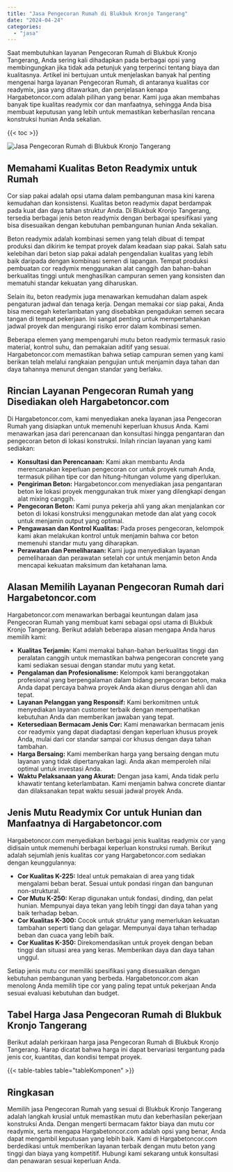 ```yaml
---
title: "Jasa Pengecoran Rumah di Blukbuk Kronjo Tangerang"
date: "2024-04-24"
categories: 
  - "jasa"
---
```



Saat membutuhkan layanan Pengecoran Rumah di Blukbuk Kronjo Tangerang, Anda sering kali dihadapkan pada berbagai opsi yang membingungkan jika tidak ada petunjuk yang terperinci tentang biaya dan kualitasnya. Artikel ini bertujuan untuk menjelaskan banyak hal penting mengenai harga layanan Pengecoran Rumah, di antaranya kualitas cor readymix, jasa yang ditawarkan, dan penjelasan kenapa Hargabetoncor.com adalah pilihan yang benar. Kami juga akan membahas banyak tipe kualitas readymix cor dan manfaatnya, sehingga Anda bisa membuat keputusan yang lebih untuk memastikan keberhasilan rencana konstruksi hunian Anda sekalian.

{{< toc >}}

![Jasa Pengecoran Rumah di Blukbuk Kronjo Tangerang](https://hargareadymixid.github.io/hbc/readymix-hbc%20(32).png)

## Memahami Kualitas Beton Readymix untuk Rumah

Cor siap pakai adalah opsi utama dalam pembangunan masa kini karena kemudahan dan konsistensi. Kualitas beton readymix dapat berdampak pada kuat dan daya tahan struktur Anda. Di Blukbuk Kronjo Tangerang, tersedia berbagai jenis beton readymix dengan berbagai spesifikasi yang bisa disesuaikan dengan kebutuhan pembangunan hunian Anda sekalian.

Beton readymix adalah kombinasi semen yang telah dibuat di tempat produksi dan dikirim ke tempat proyek dalam keadaan siap pakai. Salah satu kelebihan dari beton siap pakai adalah pengendalian kualitas yang lebih baik daripada dengan kombinasi semen di lapangan. Tempat produksi pembuatan cor readymix menggunakan alat canggih dan bahan-bahan berkualitas tinggi untuk menghasilkan campuran semen yang konsisten dan mematuhi standar kekuatan yang diharuskan.

Selain itu, beton readymix juga menawarkan kemudahan dalam aspek pengaturan jadwal dan tenaga kerja. Dengan memakai cor siap pakai, Anda bisa mencegah keterlambatan yang disebabkan pengadukan semen secara tangan di tempat pekerjaan. Ini sangat penting untuk mempertahankan jadwal proyek dan mengurangi risiko error dalam kombinasi semen.

Beberapa elemen yang mempengaruhi mutu beton readymix termasuk rasio material, kontrol suhu, dan pemakaian aditif yang sesuai. Hargabetoncor.com memastikan bahwa setiap campuran semen yang kami berikan telah melalui rangkaian pengujian untuk menjamin daya tahan dan daya tahannya menurut dengan standar yang berlaku.

## Rincian Layanan Pengecoran Rumah yang Disediakan oleh Hargabetoncor.com

Di Hargabetoncor.com, kami menyediakan aneka layanan jasa Pengecoran Rumah yang disiapkan untuk memenuhi keperluan khusus Anda. Kami menawarkan jasa dari perencanaan dan konsultasi hingga pengantaran dan pengecoran beton di lokasi konstruksi. Inilah rincian layanan yang kami sediakan:

- **Konsultasi dan Perencanaan:** Kami akan membantu Anda merencanakan keperluan pengecoran cor untuk proyek rumah Anda, termasuk pilihan tipe cor dan hitung-hitungan volume yang diperlukan.
- **Pengiriman Beton:** Hargabetoncor.com menyediakan jasa pengantaran beton ke lokasi proyek menggunakan truk mixer yang dilengkapi dengan alat mixing canggih.
- **Pengecoran Beton:** Kami punya pekerja ahli yang akan menjalankan cor beton di lokasi konstruksi menggunakan metode dan alat yang cocok untuk menjamin output yang optimal.
- **Pengawasan dan Kontrol Kualitas:** Pada proses pengecoran, kelompok kami akan melakukan kontrol untuk menjamin bahwa cor beton memenuhi standar mutu yang diharapkan.
- **Perawatan dan Pemeliharaan:** Kami juga menyediakan layanan pemeliharaan dan perawatan setelah cor untuk menjamin beton Anda mencapai kekuatan maksimum dan ketahanan lama.

## Alasan Memilih Layanan Pengecoran Rumah dari Hargabetoncor.com

Hargabetoncor.com menawarkan berbagai keuntungan dalam jasa Pengecoran Rumah yang membuat kami sebagai opsi utama di Blukbuk Kronjo Tangerang. Berikut adalah beberapa alasan mengapa Anda harus memilih kami:

- **Kualitas Terjamin:** Kami memakai bahan-bahan berkualitas tinggi dan peralatan canggih untuk memastikan bahwa pengecoran concrete yang kami sediakan sesuai dengan standar mutu yang ketat.
- **Pengalaman dan Profesionalisme:** Kelompok kami beranggotakan profesional yang berpengalaman dalam bidang pengecoran beton, maka Anda dapat percaya bahwa proyek Anda akan diurus dengan ahli dan tepat.
- **Layanan Pelanggan yang Responsif:** Kami berkomitmen untuk menyediakan layanan customer terbaik dengan memperhatikan kebutuhan Anda dan memberikan jawaban yang tepat.
- **Ketersediaan Bermacam Jenis Cor:** Kami menawarkan bermacam jenis cor readymix yang dapat diadaptasi dengan keperluan khusus proyek Anda, mulai dari cor standar sampai cor khusus dengan daya tahan tambahan.
- **Harga Bersaing:** Kami memberikan harga yang bersaing dengan mutu layanan yang tidak dipertanyakan lagi. Anda akan memperoleh nilai optimal untuk investasi Anda.
- **Waktu Pelaksanaan yang Akurat:** Dengan jasa kami, Anda tidak perlu khawatir tentang keterlambatan. Kami menjamin bahwa concrete diantar dan dilaksanakan tepat waktu sesuai jadwal proyek Anda.

## Jenis Mutu Readymix Cor untuk Hunian dan Manfaatnya di Hargabetoncor.com

Hargabetoncor.com menyediakan berbagai jenis kualitas readymix cor yang didisain untuk memenuhi berbagai keperluan konstruksi rumah. Berikut adalah sejumlah jenis kualitas cor yang Hargabetoncor.com sediakan dengan keunggulannya:

- **Cor Kualitas K-225:** Ideal untuk pemakaian di area yang tidak mengalami beban berat. Sesuai untuk pondasi ringan dan bangunan non-struktural.
- **Cor Mutu K-250:** Kerap digunakan untuk fondasi, dinding, dan pelat hunian. Mempunyai daya tekan yang lebih tinggi dan daya tahan yang baik terhadap beban.
- **Cor Kualitas K-300:** Cocok untuk struktur yang memerlukan kekuatan tambahan seperti tiang dan gelagar. Mempunyai daya tahan terhadap beban dan cuaca yang lebih baik.
- **Cor Kualitas K-350:** Direkomendasikan untuk proyek dengan beban tinggi dan situasi area yang keras. Memberikan daya dan daya tahan unggul.

Setiap jenis mutu cor memiliki spesifikasi yang disesuaikan dengan kebutuhan pembangunan yang berbeda. Hargabetoncor.com akan menolong Anda memilih tipe cor yang paling tepat untuk pekerjaan Anda sesuai evaluasi kebutuhan dan budget.

## Tabel Harga Jasa Pengecoran Rumah di Blukbuk Kronjo Tangerang

Berikut adalah perkiraan harga jasa Pengecoran Rumah di Blukbuk Kronjo Tangerang. Harap dicatat bahwa harga ini dapat bervariasi tergantung pada jenis cor, kuantitas, dan kondisi tempat proyek.

{{< table-tables table="tableKomponen" >}}

## Ringkasan

Memilih jasa Pengecoran Rumah yang sesuai di Blukbuk Kronjo Tangerang adalah langkah krusial untuk memastikan mutu dan keberhasilan pekerjaan konstruksi Anda. Dengan mengerti bermacam faktor biaya dan mutu cor readymix, serta mengapa Hargabetoncor.com adalah opsi yang benar, Anda dapat mengambil keputusan yang lebih baik. Kami di Hargabetoncor.com berdedikasi untuk memberikan layanan terbaik dengan mutu beton yang tinggi dan biaya yang kompetitif. Hubungi kami sekarang untuk konsultasi dan penawaran sesuai keperluan Anda.
